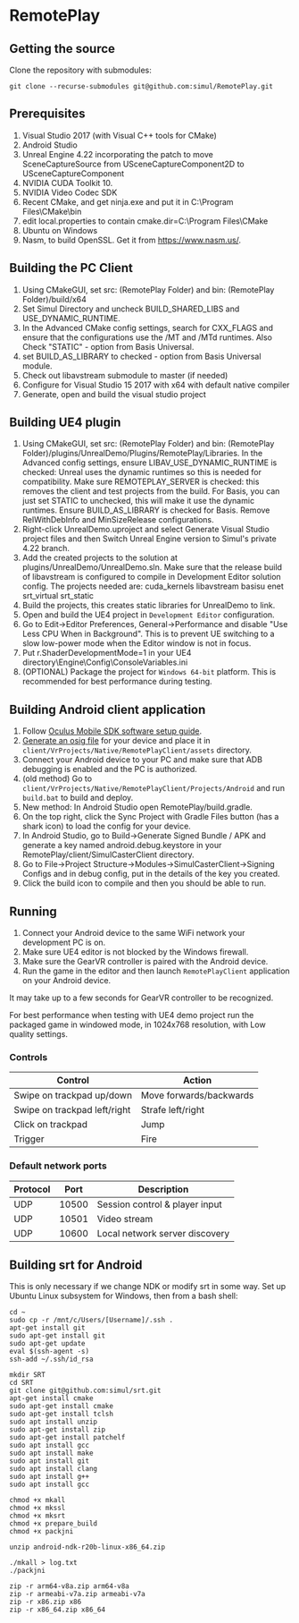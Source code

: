 # RemotePlay

## Getting the source

Clone the repository with submodules:

    git clone --recurse-submodules git@github.com:simul/RemotePlay.git

## Prerequisites

1. Visual Studio 2017 (with Visual C++ tools for CMake)
2. Android Studio
3. Unreal Engine 4.22 incorporating the patch to move SceneCaptureSource from USceneCaptureComponent2D to USceneCaptureComponent
4. NVIDIA CUDA Toolkit 10.
5. NVIDIA Video Codec SDK
6. Recent CMake, and get ninja.exe and put it in C:\Program Files\CMake\bin
7. edit local.properties to contain cmake.dir=C\:\\Program Files\\CMake
8. Ubuntu on Windows
8. Nasm, to build OpenSSL. Get it from https://www.nasm.us/.

## Building the PC Client

1. Using CMakeGUI, set src: (RemotePlay Folder) and bin: (RemotePlay Folder)/build/x64
2. Set Simul Directory and uncheck BUILD_SHARED_LIBS and USE_DYNAMIC_RUNTIME.
3. In the Advanced CMake config settings, search for CXX_FLAGS and ensure that the configurations use the /MT and /MTd runtimes. Also Check "STATIC" - option from Basis Universal.
4. set BUILD_AS_LIBRARY to checked - option from Basis Universal module.
5. Check out libavstream submodule to master (if needed)
6. Configure for Visual Studio 15 2017 with x64 with default native compiler
7. Generate, open and build the visual studio project

## Building UE4 plugin

1. Using CMakeGUI, set src: (RemotePlay Folder) and bin: (RemotePlay Folder)/plugins/UnrealDemo/Plugins/RemotePlay/Libraries. In the Advanced config settings, ensure LIBAV_USE_DYNAMIC_RUNTIME is checked: Unreal uses the dynamic runtimes so this is needed for compatibility. Make sure REMOTEPLAY_SERVER is checked: this removes the client and test projects from the build. For Basis, you can just set STATIC to unchecked, this will make it use the dynamic runtimes. Ensure BUILD_AS_LIBRARY is checked for Basis. Remove RelWithDebInfo and MinSizeRelease configurations.
2. Right-click UnrealDemo.uproject and select Generate Visual Studio project files and then Switch Unreal Engine version to Simul's private 4.22 branch.
3. Add the created projects to the solution at plugins/UnrealDemo/UnrealDemo.sln. Make sure that the release build of libavstream is configured to compile in Development Editor solution config. The projects needed are:
    cuda_kernels
    libavstream
    basisu
    enet
    srt_virtual
    srt_static
3. Build the projects, this creates static libraries for UnrealDemo to link.
4. Open and build the UE4 project in `Development Editor` configuration.
6. Go to Edit->Editor Preferences, General->Performance and disable "Use Less CPU When in Background". This is to prevent UE switching to a slow low-power mode when the Editor window is not in focus.
7. Put r.ShaderDevelopmentMode=1 in your UE4 directory\Engine\Config\ConsoleVariables.ini
8. (OPTIONAL) Package the project for `Windows 64-bit` platform. This is recommended for best performance during testing.

## Building Android client application

1. Follow [Oculus Mobile SDK software setup guide](https://developer.oculus.com/documentation/mobilesdk/latest/concepts/mobile-studio-setup-android/).
2. [Generate an osig file](https://dashboard.oculus.com/tools/osig-generator/) for your device and place it in `client/VrProjects/Native/RemotePlayClient/assets` directory.
3. Connect your Android device to your PC and make sure that ADB debugging is enabled and the PC is authorized.
4. (old method) Go to `client/VrProjects/Native/RemotePlayClient/Projects/Android` and run `build.bat` to build and deploy.
5. New method: In Android Studio open RemotePlay/build.gradle.
6. On the top right, click the Sync Project with Gradle Files button (has a shark icon) to load the config for your device.
7. In Android Studio, go to Build->Generate Signed Bundle / APK and generate a key named android.debug.keystore in your RemotePlay/client/SimulCasterClient directory.
8. Go to File->Project Structure->Modules->SimulCasterClient->Signing Configs and in debug config, put in the details of the key you created. 
9. Click the build icon to compile and then you should be able to run.

## Running

1. Connect your Android device to the same WiFi network your development PC is on.
2. Make sure UE4 editor is not blocked by the Windows firewall.
3. Make sure the GearVR controller is paired with the Android device.
4. Run the game in the editor and then launch `RemotePlayClient` application on your Android device.

It may take up to a few seconds for GearVR controller to be recognized.

For best performance when testing with UE4 demo project run the packaged game in windowed mode, in 1024x768 resolution, with Low quality settings.

### Controls

| Control | Action |
|--|--|
| Swipe on trackpad up/down | Move forwards/backwards |
| Swipe on trackpad left/right | Strafe left/right |
| Click on trackpad | Jump |
| Trigger | Fire |

### Default network ports

| Protocol | Port  | Description |
| ---------|-------|-------------|
| UDP      | 10500 | Session control & player input
| UDP      | 10501 | Video stream
| UDP      | 10600 | Local network server discovery


## Building srt for Android
This is only necessary if we change NDK or modify srt in some way. Set up Ubuntu Linux subsystem for Windows, then from a bash shell:

    cd ~
    sudo cp -r /mnt/c/Users/[Username]/.ssh .
    apt-get install git
    sudo apt-get install git
    sudo apt-get update
    eval $(ssh-agent -s)
    ssh-add ~/.ssh/id_rsa

    mkdir SRT
    cd SRT
    git clone git@github.com:simul/srt.git
    apt-get install cmake
    sudo apt-get install cmake
    sudo apt-get install tclsh
    sudo apt install unzip
    sudo apt-get install zip
    sudo apt-get install patchelf
    sudo apt install gcc
    sudo apt install make
    sudo apt install git
    sudo apt install clang
    sudo apt install g++
    sudo apt install gcc

    chmod +x mkall
    chmod +x mkssl
    chmod +x mksrt
    chmod +x prepare_build 
    chmod +x packjni 

    unzip android-ndk-r20b-linux-x86_64.zip

    ./mkall > log.txt
    ./packjni

    zip -r arm64-v8a.zip arm64-v8a
    zip -r armeabi-v7a.zip armeabi-v7a
    zip -r x86.zip x86
    zip -r x86_64.zip x86_64
